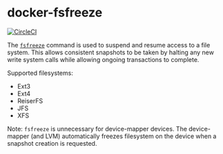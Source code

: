 # docker-fsfreeze

[![CircleCI](https://circleci.com/gh/Intellection/docker-fsfreeze/tree/master.svg?style=svg&circle-token=61fff2811f0766a50f34853754ccd75bbe2d4ffd)](https://circleci.com/gh/Intellection/docker-fsfreeze/tree/master)

The [`fsfreeze`][1] command is used to suspend and resume access to a file system. This allows consistent snapshots to be taken by halting any new write system calls while allowing ongoing transactions to complete.

Supported filesystems:
* Ext3
* Ext4
* ReiserFS
* JFS
* XFS

Note: `fsfreeze` is unnecessary for device-mapper devices. The device-mapper (and LVM) automatically freezes filesystem on the device when a snapshot creation is requested.

[1]: https://linux.die.net/man/8/fsfreeze
